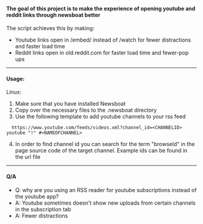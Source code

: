 #### The goal of this project is to make the experience of opening youtube and reddit links through newsboat better

The script achieves this by making:
- Youtube links open in /embed/ instead of /watch for fewer distractions and faster load time
- Reddit links open in old.reddit.com for faster load time and fewer-pop ups

---
#### Usage:
Linux:
1. Make sure that you have installed Newsboat 
2. Copy over the necessary files to the .newsboat directory
3. Use the following template to add youtube channels to your rss feed
```
  https://www.youtube.com/feeds/videos.xml?channel_id=<CHANNELID> youtube "!" #<NAMEOFCHANNEL>
```
4. In order to find channel id you can search for the term "browseId" in the page source code of the target channel. Example ids can be found in the url file

---
#### Q/A
- Q: why are you using an RSS reader for youtube subscriptions instead of the youtube app?
- A: Youtube sometimes doesn't show new uploads from certain channels in the subscription tab
- A: Fewer distractions

